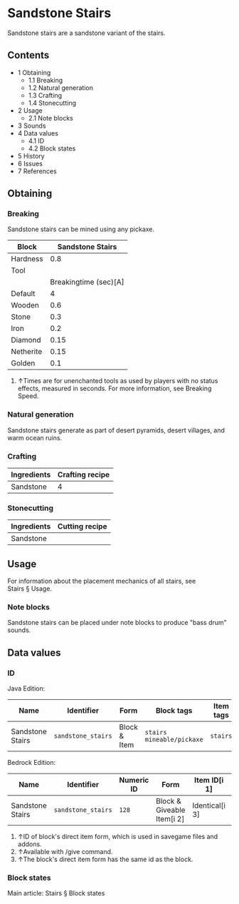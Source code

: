# Sandstone Stairs
Sandstone stairs are a sandstone variant of the stairs.

## Contents
- 1 Obtaining
	- 1.1 Breaking
	- 1.2 Natural generation
	- 1.3 Crafting
	- 1.4 Stonecutting
- 2 Usage
	- 2.1 Note blocks
- 3 Sounds
- 4 Data values
	- 4.1 ID
	- 4.2 Block states
- 5 History
- 6 Issues
- 7 References

## Obtaining
### Breaking
Sandstone stairs can be mined using any pickaxe.

| Block     | Sandstone Stairs      |
|-----------|-----------------------|
| Hardness  | 0.8                   |
| Tool      |                       |
|           | Breakingtime (sec)[A] |
| Default   | 4                     |
| Wooden    | 0.6                   |
| Stone     | 0.3                   |
| Iron      | 0.2                   |
| Diamond   | 0.15                  |
| Netherite | 0.15                  |
| Golden    | 0.1                   |

1. ↑Times are for unenchanted tools as used by players with no status effects, measured in seconds. For more information, see Breaking Speed.

### Natural generation
Sandstone stairs generate as part of desert pyramids, desert villages, and warm ocean ruins.

### Crafting
| Ingredients | Crafting recipe |
|-------------|-----------------|
| Sandstone   | 4               |

### Stonecutting
| Ingredients | Cutting recipe |
|-------------|----------------|
| Sandstone   |                |

## Usage
For information about the placement mechanics of all stairs, see Stairs § Usage.

### Note blocks
Sandstone stairs can be placed under note blocks to produce "bass drum" sounds.

## Data values
### ID
Java Edition:

| Name             | Identifier         | Form         | Block tags                      | Item tags | Translation key                    |
|------------------|--------------------|--------------|---------------------------------|-----------|------------------------------------|
| Sandstone Stairs | `sandstone_stairs` | Block & Item | `stairs`<br/>`mineable/pickaxe` | `stairs`  | `block.minecraft.sandstone_stairs` |

Bedrock Edition:

| Name             | Identifier         | Numeric ID | Form                       | Item ID[i 1]   | Translation key              |
|------------------|--------------------|------------|----------------------------|----------------|------------------------------|
| Sandstone Stairs | `sandstone_stairs` | `128`      | Block & Giveable Item[i 2] | Identical[i 3] | `tile.sandstone_stairs.name` |

1. ↑ID of block's direct item form, which is used in savegame files and addons.
2. ↑Available with /give command.
3. ↑The block's direct item form has the same id as the block.

### Block states
Main article: Stairs § Block states
